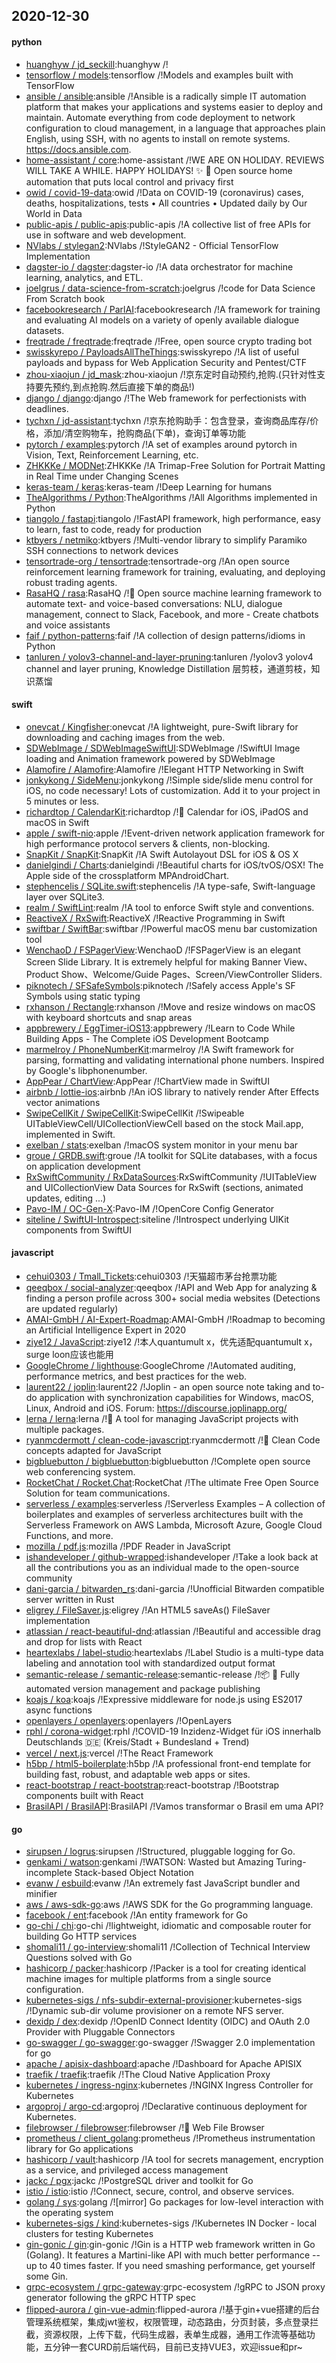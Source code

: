 ## 2020-12-30

#### python
* [huanghyw / jd_seckill](https://github.com/huanghyw/jd_seckill):huanghyw /!
* [tensorflow / models](https://github.com/tensorflow/models):tensorflow /!Models and examples built with TensorFlow
* [ansible / ansible](https://github.com/ansible/ansible):ansible /!Ansible is a radically simple IT automation platform that makes your applications and systems easier to deploy and maintain. Automate everything from code deployment to network configuration to cloud management, in a language that approaches plain English, using SSH, with no agents to install on remote systems. https://docs.ansible.com.
* [home-assistant / core](https://github.com/home-assistant/core):home-assistant /!WE ARE ON HOLIDAY. REVIEWS WILL TAKE A WHILE. HAPPY HOLIDAYS!
✨
🏡
Open source home automation that puts local control and privacy first
* [owid / covid-19-data](https://github.com/owid/covid-19-data):owid /!Data on COVID-19 (coronavirus) cases, deaths, hospitalizations, tests • All countries • Updated daily by Our World in Data
* [public-apis / public-apis](https://github.com/public-apis/public-apis):public-apis /!A collective list of free APIs for use in software and web development.
* [NVlabs / stylegan2](https://github.com/NVlabs/stylegan2):NVlabs /!StyleGAN2 - Official TensorFlow Implementation
* [dagster-io / dagster](https://github.com/dagster-io/dagster):dagster-io /!A data orchestrator for machine learning, analytics, and ETL.
* [joelgrus / data-science-from-scratch](https://github.com/joelgrus/data-science-from-scratch):joelgrus /!code for Data Science From Scratch book
* [facebookresearch / ParlAI](https://github.com/facebookresearch/ParlAI):facebookresearch /!A framework for training and evaluating AI models on a variety of openly available dialogue datasets.
* [freqtrade / freqtrade](https://github.com/freqtrade/freqtrade):freqtrade /!Free, open source crypto trading bot
* [swisskyrepo / PayloadsAllTheThings](https://github.com/swisskyrepo/PayloadsAllTheThings):swisskyrepo /!A list of useful payloads and bypass for Web Application Security and Pentest/CTF
* [zhou-xiaojun / jd_mask](https://github.com/zhou-xiaojun/jd_mask):zhou-xiaojun /!京东定时自动预约,抢购.(只针对性支持要先预约,到点抢购.然后直接下单的商品!)
* [django / django](https://github.com/django/django):django /!The Web framework for perfectionists with deadlines.
* [tychxn / jd-assistant](https://github.com/tychxn/jd-assistant):tychxn /!京东抢购助手：包含登录，查询商品库存/价格，添加/清空购物车，抢购商品(下单)，查询订单等功能
* [pytorch / examples](https://github.com/pytorch/examples):pytorch /!A set of examples around pytorch in Vision, Text, Reinforcement Learning, etc.
* [ZHKKKe / MODNet](https://github.com/ZHKKKe/MODNet):ZHKKKe /!A Trimap-Free Solution for Portrait Matting in Real Time under Changing Scenes
* [keras-team / keras](https://github.com/keras-team/keras):keras-team /!Deep Learning for humans
* [TheAlgorithms / Python](https://github.com/TheAlgorithms/Python):TheAlgorithms /!All Algorithms implemented in Python
* [tiangolo / fastapi](https://github.com/tiangolo/fastapi):tiangolo /!FastAPI framework, high performance, easy to learn, fast to code, ready for production
* [ktbyers / netmiko](https://github.com/ktbyers/netmiko):ktbyers /!Multi-vendor library to simplify Paramiko SSH connections to network devices
* [tensortrade-org / tensortrade](https://github.com/tensortrade-org/tensortrade):tensortrade-org /!An open source reinforcement learning framework for training, evaluating, and deploying robust trading agents.
* [RasaHQ / rasa](https://github.com/RasaHQ/rasa):RasaHQ /!💬
Open source machine learning framework to automate text- and voice-based conversations: NLU, dialogue management, connect to Slack, Facebook, and more - Create chatbots and voice assistants
* [faif / python-patterns](https://github.com/faif/python-patterns):faif /!A collection of design patterns/idioms in Python
* [tanluren / yolov3-channel-and-layer-pruning](https://github.com/tanluren/yolov3-channel-and-layer-pruning):tanluren /!yolov3 yolov4 channel and layer pruning, Knowledge Distillation 层剪枝，通道剪枝，知识蒸馏

#### swift
* [onevcat / Kingfisher](https://github.com/onevcat/Kingfisher):onevcat /!A lightweight, pure-Swift library for downloading and caching images from the web.
* [SDWebImage / SDWebImageSwiftUI](https://github.com/SDWebImage/SDWebImageSwiftUI):SDWebImage /!SwiftUI Image loading and Animation framework powered by SDWebImage
* [Alamofire / Alamofire](https://github.com/Alamofire/Alamofire):Alamofire /!Elegant HTTP Networking in Swift
* [jonkykong / SideMenu](https://github.com/jonkykong/SideMenu):jonkykong /!Simple side/slide menu control for iOS, no code necessary! Lots of customization. Add it to your project in 5 minutes or less.
* [richardtop / CalendarKit](https://github.com/richardtop/CalendarKit):richardtop /!📅
Calendar for iOS, iPadOS and macOS in Swift
* [apple / swift-nio](https://github.com/apple/swift-nio):apple /!Event-driven network application framework for high performance protocol servers & clients, non-blocking.
* [SnapKit / SnapKit](https://github.com/SnapKit/SnapKit):SnapKit /!A Swift Autolayout DSL for iOS & OS X
* [danielgindi / Charts](https://github.com/danielgindi/Charts):danielgindi /!Beautiful charts for iOS/tvOS/OSX! The Apple side of the crossplatform MPAndroidChart.
* [stephencelis / SQLite.swift](https://github.com/stephencelis/SQLite.swift):stephencelis /!A type-safe, Swift-language layer over SQLite3.
* [realm / SwiftLint](https://github.com/realm/SwiftLint):realm /!A tool to enforce Swift style and conventions.
* [ReactiveX / RxSwift](https://github.com/ReactiveX/RxSwift):ReactiveX /!Reactive Programming in Swift
* [swiftbar / SwiftBar](https://github.com/swiftbar/SwiftBar):swiftbar /!Powerful macOS menu bar customization tool
* [WenchaoD / FSPagerView](https://github.com/WenchaoD/FSPagerView):WenchaoD /!FSPagerView is an elegant Screen Slide Library. It is extremely helpful for making Banner View、Product Show、Welcome/Guide Pages、Screen/ViewController Sliders.
* [piknotech / SFSafeSymbols](https://github.com/piknotech/SFSafeSymbols):piknotech /!Safely access Apple's SF Symbols using static typing
* [rxhanson / Rectangle](https://github.com/rxhanson/Rectangle):rxhanson /!Move and resize windows on macOS with keyboard shortcuts and snap areas
* [appbrewery / EggTimer-iOS13](https://github.com/appbrewery/EggTimer-iOS13):appbrewery /!Learn to Code While Building Apps - The Complete iOS Development Bootcamp
* [marmelroy / PhoneNumberKit](https://github.com/marmelroy/PhoneNumberKit):marmelroy /!A Swift framework for parsing, formatting and validating international phone numbers. Inspired by Google's libphonenumber.
* [AppPear / ChartView](https://github.com/AppPear/ChartView):AppPear /!ChartView made in SwiftUI
* [airbnb / lottie-ios](https://github.com/airbnb/lottie-ios):airbnb /!An iOS library to natively render After Effects vector animations
* [SwipeCellKit / SwipeCellKit](https://github.com/SwipeCellKit/SwipeCellKit):SwipeCellKit /!Swipeable UITableViewCell/UICollectionViewCell based on the stock Mail.app, implemented in Swift.
* [exelban / stats](https://github.com/exelban/stats):exelban /!macOS system monitor in your menu bar
* [groue / GRDB.swift](https://github.com/groue/GRDB.swift):groue /!A toolkit for SQLite databases, with a focus on application development
* [RxSwiftCommunity / RxDataSources](https://github.com/RxSwiftCommunity/RxDataSources):RxSwiftCommunity /!UITableView and UICollectionView Data Sources for RxSwift (sections, animated updates, editing ...)
* [Pavo-IM / OC-Gen-X](https://github.com/Pavo-IM/OC-Gen-X):Pavo-IM /!OpenCore Config Generator
* [siteline / SwiftUI-Introspect](https://github.com/siteline/SwiftUI-Introspect):siteline /!Introspect underlying UIKit components from SwiftUI

#### javascript
* [cehui0303 / Tmall_Tickets](https://github.com/cehui0303/Tmall_Tickets):cehui0303 /!天猫超市茅台抢票功能
* [qeeqbox / social-analyzer](https://github.com/qeeqbox/social-analyzer):qeeqbox /!API and Web App for analyzing & finding a person profile across 300+ social media websites (Detections are updated regularly)
* [AMAI-GmbH / AI-Expert-Roadmap](https://github.com/AMAI-GmbH/AI-Expert-Roadmap):AMAI-GmbH /!Roadmap to becoming an Artificial Intelligence Expert in 2020
* [ziye12 / JavaScript](https://github.com/ziye12/JavaScript):ziye12 /!本人quantumult x，优先适配quantumult x， surge loon应该也能用
* [GoogleChrome / lighthouse](https://github.com/GoogleChrome/lighthouse):GoogleChrome /!Automated auditing, performance metrics, and best practices for the web.
* [laurent22 / joplin](https://github.com/laurent22/joplin):laurent22 /!Joplin - an open source note taking and to-do application with synchronization capabilities for Windows, macOS, Linux, Android and iOS. Forum: https://discourse.joplinapp.org/
* [lerna / lerna](https://github.com/lerna/lerna):lerna /!🐉
A tool for managing JavaScript projects with multiple packages.
* [ryanmcdermott / clean-code-javascript](https://github.com/ryanmcdermott/clean-code-javascript):ryanmcdermott /!🛁
Clean Code concepts adapted for JavaScript
* [bigbluebutton / bigbluebutton](https://github.com/bigbluebutton/bigbluebutton):bigbluebutton /!Complete open source web conferencing system.
* [RocketChat / Rocket.Chat](https://github.com/RocketChat/Rocket.Chat):RocketChat /!The ultimate Free Open Source Solution for team communications.
* [serverless / examples](https://github.com/serverless/examples):serverless /!Serverless Examples – A collection of boilerplates and examples of serverless architectures built with the Serverless Framework on AWS Lambda, Microsoft Azure, Google Cloud Functions, and more.
* [mozilla / pdf.js](https://github.com/mozilla/pdf.js):mozilla /!PDF Reader in JavaScript
* [ishandeveloper / github-wrapped](https://github.com/ishandeveloper/github-wrapped):ishandeveloper /!Take a look back at all the contributions you as an individual made to the open-source community
* [dani-garcia / bitwarden_rs](https://github.com/dani-garcia/bitwarden_rs):dani-garcia /!Unofficial Bitwarden compatible server written in Rust
* [eligrey / FileSaver.js](https://github.com/eligrey/FileSaver.js):eligrey /!An HTML5 saveAs() FileSaver implementation
* [atlassian / react-beautiful-dnd](https://github.com/atlassian/react-beautiful-dnd):atlassian /!Beautiful and accessible drag and drop for lists with React
* [heartexlabs / label-studio](https://github.com/heartexlabs/label-studio):heartexlabs /!Label Studio is a multi-type data labeling and annotation tool with standardized output format
* [semantic-release / semantic-release](https://github.com/semantic-release/semantic-release):semantic-release /!📦
🚀
Fully automated version management and package publishing
* [koajs / koa](https://github.com/koajs/koa):koajs /!Expressive middleware for node.js using ES2017 async functions
* [openlayers / openlayers](https://github.com/openlayers/openlayers):openlayers /!OpenLayers
* [rphl / corona-widget](https://github.com/rphl/corona-widget):rphl /!COVID-19 Inzidenz-Widget für iOS innerhalb Deutschlands
🇩🇪
(Kreis/Stadt + Bundesland + Trend)
* [vercel / next.js](https://github.com/vercel/next.js):vercel /!The React Framework
* [h5bp / html5-boilerplate](https://github.com/h5bp/html5-boilerplate):h5bp /!A professional front-end template for building fast, robust, and adaptable web apps or sites.
* [react-bootstrap / react-bootstrap](https://github.com/react-bootstrap/react-bootstrap):react-bootstrap /!Bootstrap components built with React
* [BrasilAPI / BrasilAPI](https://github.com/BrasilAPI/BrasilAPI):BrasilAPI /!Vamos transformar o Brasil em uma API?

#### go
* [sirupsen / logrus](https://github.com/sirupsen/logrus):sirupsen /!Structured, pluggable logging for Go.
* [genkami / watson](https://github.com/genkami/watson):genkami /!WATSON: Wasted but Amazing Turing-incomplete Stack-based Object Notation
* [evanw / esbuild](https://github.com/evanw/esbuild):evanw /!An extremely fast JavaScript bundler and minifier
* [aws / aws-sdk-go](https://github.com/aws/aws-sdk-go):aws /!AWS SDK for the Go programming language.
* [facebook / ent](https://github.com/facebook/ent):facebook /!An entity framework for Go
* [go-chi / chi](https://github.com/go-chi/chi):go-chi /!lightweight, idiomatic and composable router for building Go HTTP services
* [shomali11 / go-interview](https://github.com/shomali11/go-interview):shomali11 /!Collection of Technical Interview Questions solved with Go
* [hashicorp / packer](https://github.com/hashicorp/packer):hashicorp /!Packer is a tool for creating identical machine images for multiple platforms from a single source configuration.
* [kubernetes-sigs / nfs-subdir-external-provisioner](https://github.com/kubernetes-sigs/nfs-subdir-external-provisioner):kubernetes-sigs /!Dynamic sub-dir volume provisioner on a remote NFS server.
* [dexidp / dex](https://github.com/dexidp/dex):dexidp /!OpenID Connect Identity (OIDC) and OAuth 2.0 Provider with Pluggable Connectors
* [go-swagger / go-swagger](https://github.com/go-swagger/go-swagger):go-swagger /!Swagger 2.0 implementation for go
* [apache / apisix-dashboard](https://github.com/apache/apisix-dashboard):apache /!Dashboard for Apache APISIX
* [traefik / traefik](https://github.com/traefik/traefik):traefik /!The Cloud Native Application Proxy
* [kubernetes / ingress-nginx](https://github.com/kubernetes/ingress-nginx):kubernetes /!NGINX Ingress Controller for Kubernetes
* [argoproj / argo-cd](https://github.com/argoproj/argo-cd):argoproj /!Declarative continuous deployment for Kubernetes.
* [filebrowser / filebrowser](https://github.com/filebrowser/filebrowser):filebrowser /!📂
Web File Browser
* [prometheus / client_golang](https://github.com/prometheus/client_golang):prometheus /!Prometheus instrumentation library for Go applications
* [hashicorp / vault](https://github.com/hashicorp/vault):hashicorp /!A tool for secrets management, encryption as a service, and privileged access management
* [jackc / pgx](https://github.com/jackc/pgx):jackc /!PostgreSQL driver and toolkit for Go
* [istio / istio](https://github.com/istio/istio):istio /!Connect, secure, control, and observe services.
* [golang / sys](https://github.com/golang/sys):golang /![mirror] Go packages for low-level interaction with the operating system
* [kubernetes-sigs / kind](https://github.com/kubernetes-sigs/kind):kubernetes-sigs /!Kubernetes IN Docker - local clusters for testing Kubernetes
* [gin-gonic / gin](https://github.com/gin-gonic/gin):gin-gonic /!Gin is a HTTP web framework written in Go (Golang). It features a Martini-like API with much better performance -- up to 40 times faster. If you need smashing performance, get yourself some Gin.
* [grpc-ecosystem / grpc-gateway](https://github.com/grpc-ecosystem/grpc-gateway):grpc-ecosystem /!gRPC to JSON proxy generator following the gRPC HTTP spec
* [flipped-aurora / gin-vue-admin](https://github.com/flipped-aurora/gin-vue-admin):flipped-aurora /!基于gin+vue搭建的后台管理系统框架，集成jwt鉴权，权限管理，动态路由，分页封装，多点登录拦截，资源权限，上传下载，代码生成器，表单生成器，通用工作流等基础功能，五分钟一套CURD前后端代码，目前已支持VUE3，欢迎issue和pr~
